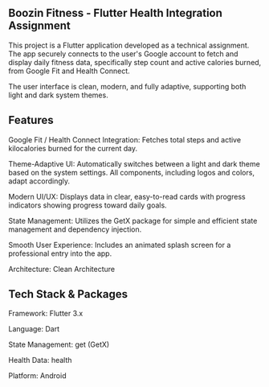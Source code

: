 ## Boozin Fitness - Flutter Health Integration Assignment
This project is a Flutter application developed as a technical assignment. The app securely connects to the user's Google account to fetch and display daily fitness data, specifically step count and active calories burned, from Google Fit and Health Connect.

The user interface is clean, modern, and fully adaptive, supporting both light and dark system themes.

## Features
Google Fit / Health Connect Integration: Fetches total steps and active kilocalories burned for the current day.

Theme-Adaptive UI: Automatically switches between a light and dark theme based on the system settings. All components, including logos and colors, adapt accordingly.

Modern UI/UX: Displays data in clear, easy-to-read cards with progress indicators showing progress toward daily goals.

State Management: Utilizes the GetX package for simple and efficient state management and dependency injection.

Smooth User Experience: Includes an animated splash screen for a professional entry into the app.

Architecture: Clean Architecture

## Tech Stack & Packages
Framework: Flutter 3.x

Language: Dart

State Management: get (GetX)

Health Data: health

Platform: Android
